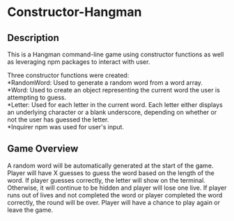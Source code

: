 # Constructor-Hangman

## Description
This is a Hangman command-line game using constructor functions as well as leveraging npm packages to interact with user.  

Three constructor functions were created:  
*RandomWord: Used to generate a random word from a word array.  
*Word: Used to create an object representing the current word the user is attempting to guess.  
*Letter: Used for each letter in the current word. Each letter either displays an underlying character or a blank underscore, depending on whether or not the user has guessed the letter.  
*Inquirer npm was used for user's input.  

## Game Overview
A random word will be automatically generated at the start of the game.
Player will have X guesses to guess the word based on the length of the word.
If player guesses correctly, the letter will show on the terminal. Otherwise, it will continue to be hidden and player will lose one live.
If player runs out of lives and not completed the word or player completed the word correctly, the round will be over.
Player will have a chance to play again or leave the game.

